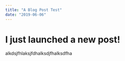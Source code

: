 ```yaml
---
title: "A Blog Post Test"
date: "2019-06-06"
---
```


# I just launched a new post!

alkdsjfhlaksjfdhalksdjfhalksdfha